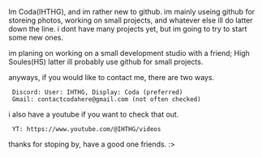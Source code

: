 Im Coda(IHTHG), and im rather new to github. im mainly useing github for storeing photos, working on small projects, and whatever else ill do latter down the line.
i dont have many projects yet, but im going to try to start some new ones.

im planing on working on a small development studio with a friend; High Soules(HS)
latter ill probably use github for small projects.

anyways, if you would like to contact me, there are two ways.

     Discord: User: IHTHG, Display: Coda (preferred)
     Gmail: contactcodahere@gmail.com (not often checked)

i also have a youtube if you want to check that out.

     YT: https://www.youtube.com/@IHTHG/videos

thanks for stoping by, have a good one friends. :>
